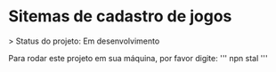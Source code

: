 <h1>Sitemas de cadastro de jogos</h1>
> Status do projeto: Em desenvolvimento

Para rodar este projeto em sua máquina, por favor digite:
'''
npn stal 
'''
